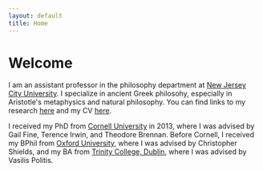 ```yaml
---
layout: default
title: Home
---
```


# Welcome 

I am an assistant professor in the philosophy department at [New Jersey City University](http://www.njcu.edu). I specialize in  ancient Greek philosohy, especially in Aristotle's metaphysics and natural philosophy. You can find links to my research [here](research) and my CV [here](CV.pdf). 

I received my PhD from [Cornell University](http://philosophy.cornell.edu) in 2013, where I was advised by Gail Fine, Terence Irwin, and Theodore Brennan. Before Cornell, I received my BPhil from [Oxford University](https://www.philosophy.ox.ac.uk/home), where I was advised by Christopher Shields, and my BA from [Trinity College, Dublin](https://www.tcd.ie/Philosophy/), where I was advised by Vasilis Politis. 




